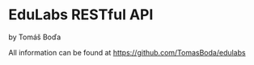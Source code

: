 # EduLabs RESTful API
by Tomáš Boďa


All information can be found at https://github.com/TomasBoda/edulabs

